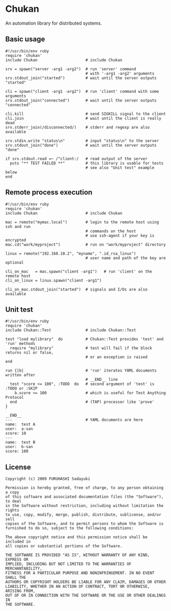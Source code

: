 # Chukan
An automation library for distributed systems.


## Basic usage

    #!/usr/bin/env ruby
    require 'chukan'
    include Chukan                     # include Chukan
    
    srv = spawn("server -arg1 -arg2")  # run 'server' command
                                       # with '-arg1 -arg2' arguments
    srv.stdout_join("started")         # wait until the server outputs "started"
    
    cli = spawn("client -arg1 -arg2")  # run 'client' command with some arguments
    srv.stdout_join("connected")       # wait until the server outputs "connected"
    
    cli.kill                           # send SIGKILL signal to the client
    cli.join                           # wait until the client is really dead
    srv.stderr_join(/disconnected/)    # stderr and regexp are also available
    
    srv.stdin.write "status\n"         # input "status\n" to the server
    srv.stdout_join("done")            # wait until the server outputs "done"
    
    if srv.stdout.read =~ /^client:/   # read output of the server
      puts "** TEST FAILED **"         # this library is usable for tests
                                       # see also "Unit test" example below
    end


## Remote process execution

    #!/usr/bin/env ruby
    require 'chukan'
    include Chukan                     # include Chukan
    
    mac = remote("mymac.local")        # login to the remote host using ssh and run
                                       # commands on the host
                                       # use ssh-agent if your key is encrypted
    mac.cd("work/myproject")           # run on "work/myproject" directory
    
    linux = remote("192.168.10.2", "myname", ".id_rsa_linux")
                                       # user name and path of the key are optional
    
    cli_on_mac   = mac.spawn("client -arg1")   # run 'client' on the remote host
    cli_on_linux = linux.spawn("client -arg1")
    
    cli_on_mac.stdout_join("started")  # signals and I/Os are also available


## Unit test

    #!/usr/bin/env ruby
    require 'chukan'
    include Chukan::Test               # include Chukan::Test
    
    test "load mylibrary"  do          # Chukan::Test provides 'test' and 'run' methods
      require "mylibrary"              # test will fail if the block returns nil or false,
                                       # or an exception is raised
    end
    
    run {|b|                           # 'run' iterates YAML documents written after
                                       # __END__ line
      test "score <= 100", :TODO  do   # second argument of 'test' is :TODO or :SKIP
        b.score <= 100                 # which is useful for Test Anything Protocol
      end                              # (TAP) processor like 'prove'
    }
    
    __END__
    ---                                # YAML documents are here
    name:  test A
    user:  a-san
    score: 10
    ---
    name:  test B
    user:  b-san
    score: 100


## License
    Copyright (c) 2009 FURUHASHI Sadayuki
    
    Permission is hereby granted, free of charge, to any person obtaining a copy
    of this software and associated documentation files (the "Software"), to deal
    in the Software without restriction, including without limitation the rights
    to use, copy, modify, merge, publish, distribute, sublicense, and/or sell
    copies of the Software, and to permit persons to whom the Software is
    furnished to do so, subject to the following conditions:
    
    The above copyright notice and this permission notice shall be included in
    all copies or substantial portions of the Software.
    
    THE SOFTWARE IS PROVIDED "AS IS", WITHOUT WARRANTY OF ANY KIND, EXPRESS OR
    IMPLIED, INCLUDING BUT NOT LIMITED TO THE WARRANTIES OF MERCHANTABILITY,
    FITNESS FOR A PARTICULAR PURPOSE AND NONINFRINGEMENT. IN NO EVENT SHALL THE
    AUTHORS OR COPYRIGHT HOLDERS BE LIABLE FOR ANY CLAIM, DAMAGES OR OTHER
    LIABILITY, WHETHER IN AN ACTION OF CONTRACT, TORT OR OTHERWISE, ARISING FROM,
    OUT OF OR IN CONNECTION WITH THE SOFTWARE OR THE USE OR OTHER DEALINGS IN
    THE SOFTWARE.

